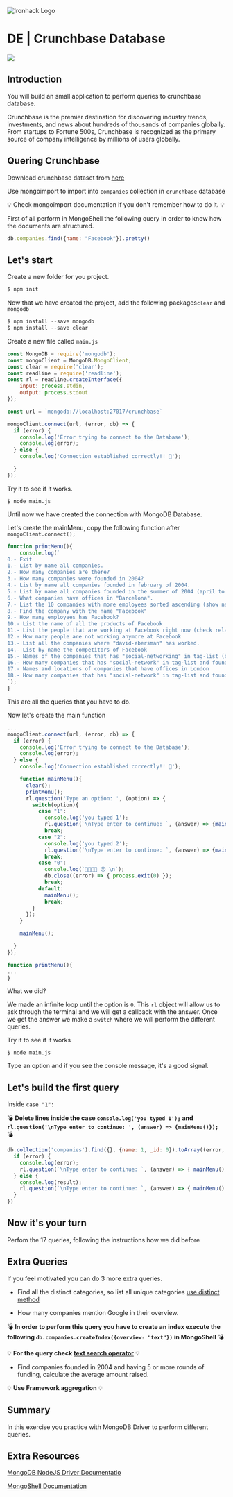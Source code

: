 ![Ironhack Logo](https://i.imgur.com/1QgrNNw.png)

# DE | Crunchbase Database

![](https://i.imgur.com/FqGd9jz.jpg)

## Introduction

You will build an small application to perform queries to crunchbase database.

Crunchbase is the premier destination for discovering industry trends, investments, and news about hundreds of thousands of companies globally. From startups to Fortune 500s, Crunchbase is recognized as the primary source of company intelligence by millions of users globally.

## Quering Crunchbase

Download crunchbase dataset from [here](https://github.com/ironhack-labs/lab-mongo-crunchbase/blob/master/starter-code/Crunchbase%20Dataset.zip)

Use mongoimport to import into `companies` collection in `crunchbase` database


💡 Check mongoimport documentation if you don't remember how to do it. 💡


First of all perform in MongoShell the following query in order to know how the documents are structured.

```javascript
db.companies.find({name: "Facebook"}).pretty()
```

## Let's start

Create a new folder for you project.

```javascript
$ npm init
```

Now that we have created the project, add the following packages`clear` and `mongodb`

```javascript
$ npm install --save mongodb
$ npm install --save clear
```

Create a new file called `main.js`

```javascript
const MongoDB = require('mongodb');
const mongoClient = MongoDB.MongoClient;
const clear = require('clear');
const readline = require('readline');
const rl = readline.createInterface({
	input: process.stdin,
	output: process.stdout
});

const url = `mongodb://localhost:27017/crunchbase`

mongoClient.connect(url, (error, db) => {
  if (error) {
    console.log('Error trying to connect to the Database');
    console.log(error);
  } else {
    console.log('Connection established correctly!! 😬');

  }
});

```

Try it to see if it works.

```
$ node main.js
```

Until now we have created the connection with MongoDB Database.

Let's create the mainMenu, copy the following function after `mongoClient.connect();`


```javascript
function printMenu(){
	console.log(`
0.- Exit
1.- List by name all companies.
2.- How many companies are there?
3.- How many companies were founded in 2004?
4.- List by name all companies founded in february of 2004.
5.- List by name all companies founded in the summer of 2004 (april to june) sorted by date.
6.- What companies have offices in "Barcelona".
7.- List the 10 companies with more employees sorted ascending (show name and employees).
8.- Find the company with the name "Facebook"
9.- How many employees has Facebook?
10.- List the name of all the products of Facebook
11.- List the people that are working at Facebook right now (check relationships field)
12.- How many people are not working anymore at Facebook
13.- List all the companies where "david-ebersman" has worked.
14.- List by name the competitors of Facebook
15.- Names of the companies that has "social-networking" in tag-list (be aware that the value of field is a string check regex operators)
16.- How many companies that has "social-network" in tag-list and founded between 2002 and 2016 inclusive
17.- Names and locations of companies that have offices in London
18.- How many companies that has "social-network" in tag-list and founded between 2002 and 2016 inclusive and has offices in New York
`);
}
```
This are all the queries that you have to do.

Now let's create the main function

```javascript
...
mongoClient.connect(url, (error, db) => {
  if (error) {
    console.log('Error trying to connect to the Database');
    console.log(error);
  } else {
    console.log('Connection established correctly!! 😬');

    function mainMenu(){
      clear();
      printMenu();
      rl.question('Type an option: ', (option) => {
        switch(option){
          case "1":
            console.log('you typed 1');
            rl.question(`\nType enter to continue: `, (answer) => {mainMenu()});
            break;
          case "2":
            console.log('you typed 2');
            rl.question(`\nType enter to continue: `, (answer) => {mainMenu()});
            break;
          case "0":
            console.log(`👋👋👋👋 😞 \n`);
            db.close((error) => { process.exit(0) });
            break;
          default:
            mainMenu();
            break;
        }
      });
	}

    mainMenu();

  }
});

function printMenu(){
...
}
```

What we did?

We made an infinite loop until the option is `0`. This `rl` object will allow us to ask through the terminal and we will get a callback with the answer. Once we get the answer we make a `switch`  where we will perform the different queries.

Try it to see if it works

```
$ node main.js
```

Type an option and if you see the console message, it's a good signal.

## Let's build the first query

Inside `case "1":`


💣 **Delete lines inside the case `console.log('you typed 1');` and `rl.question('\nType enter to continue: ', (answer) => {mainMenu()});`** 💣


```javascript
db.collection('companies').find({}, {name: 1, _id: 0}).toArray((error, result) => {
  if (error) {
    console.log(error);
    rl.question(`\nType enter to continue: `, (answer) => { mainMenu() });
  } else {
    console.log(result);
    rl.question(`\nType enter to continue: `, (answer) => { mainMenu() });
  }
})
```

## Now it's your turn

Perfom the 17 queries, following the instructions how we did before

## Extra Queries

If you feel motivated you can do 3 more extra queries.

- Find all the distinct categories, so list all unique categories [ use distinct method](https://docs.mongodb.com/manual/reference/method/db.collection.distinct/)

- How many companies mention Google in their overview.

💣 **In order to perform this query you have to create an index execute the following `db.companies.createIndex({overview: "text"})` in MongoShell** 💣


💡 **For the query check [text search operator](https://docs.mongodb.com/v3.2/reference/operator/query/text/)** 💡

- Find companies founded in 2004 and having 5 or more rounds of funding, calculate the average amount raised.

💡 **Use Framework aggregation** 💡

## Summary

In this exercise you practice with MongoDB Driver to perform different queries.

## Extra Resources

[MongoDB NodeJS Driver Documentatio](http://mongodb.github.io/node-mongodb-native/2.2/quick-start/)

[MongoShell Documentation](https://docs.mongodb.com/manual/)
